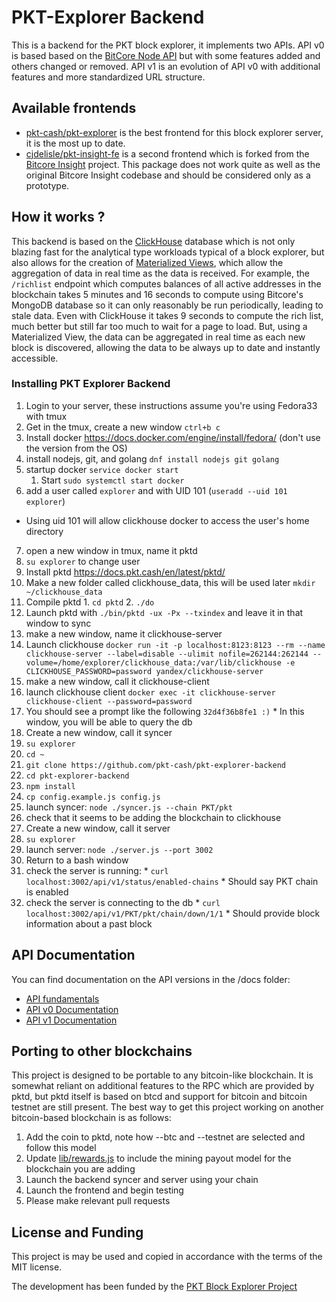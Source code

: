 # PKT-Explorer Backend

This is a backend for the PKT block explorer, it implements two APIs. API v0 is based based on the 
[BitCore Node API](https://github.com/bitpay/bitcore/blob/master/packages/bitcore-node/docs/api-documentation.md)
but with some features added and others changed or removed. API v1 is an evolution of API v0 with
additional features and more standardized URL structure.

## Available frontends
* [pkt-cash/pkt-explorer](https://github.com/pkt-cash/pkt-explorer) is the best frontend for this
block explorer server, it is the most up to date.
* [cjdelisle/pkt-insight-fe](https://github.com/cjdelisle/pkt-explorer-insightfe) is a second frontend
which is forked from the [Bitcore Insight](https://github.com/bitpay/bitcore/tree/master/packages/insight)
project. This package does not work quite as well as the original Bitcore Insight codebase and should
be considered only as a prototype.

## How it works ?
This backend is based on the [ClickHouse](https://clickhouse.yandex/) database which is not only
blazing fast for the analytical type workloads typical of a block explorer, but also allows for the
creation of
[Materialized Views](https://www.altinity.com/blog/clickhouse-materialized-views-illuminated-part-1),
which allow the aggregation of data in real time as the data is received. For example, the `/richlist`
endpoint which computes balances of all active addresses in the blockchain takes 5 minutes and 16
seconds to compute using Bitcore's MongoDB database so it can only reasonably be run periodically,
leading to stale data. Even with ClickHouse it takes 9 seconds to compute the rich list, much better
but still far too much to wait for a page to load. But, using a Materialized View, the data can be
aggregated in real time as each new block is discovered, allowing the data to be always up to date
and instantly accessible.

### Installing PKT Explorer Backend

1. Login to your server, these instructions assume you're using Fedora33 with tmux
2. Get in the tmux, create a new window `ctrl+b c`
3. Install docker https://docs.docker.com/engine/install/fedora/ (don't use the version from the OS)
4. install nodejs, git, and golang `dnf install nodejs git golang`
5. startup docker `service docker start`
   1. Start `sudo systemctl start docker`
6. add a user called `explorer` and with UID 101 (`useradd --uid 101 explorer`)
  * Using uid 101 will allow clickhouse docker to access the user's home directory
7. open a new window in tmux, name it pktd
  1. `su explorer` to change user
  2. Install pktd https://docs.pkt.cash/en/latest/pktd/
  3. Make a new folder called clickhouse_data, this will be used later `mkdir ~/clickhouse_data`
  4. Compile pktd
    1. `cd pktd`
    2. `./do`
  5. Launch pktd with `./bin/pktd -ux -Px --txindex` and leave it in that window to sync
8. make a new window, name it clickhouse-server
  1. Launch clickhouse `docker run -it -p localhost:8123:8123 --rm --name clickhouse-server --label=disable --ulimit nofile=262144:262144 --volume=/home/explorer/clickhouse_data:/var/lib/clickhouse -e CLICKHOUSE_PASSWORD=password yandex/clickhouse-server`
9. make a new window, call it clickhouse-client
  1. launch clickhouse client `docker exec -it clickhouse-server clickhouse-client --password=password`
  2. You should see a prompt like the following `32d4f36b8fe1 :)`
    * In this window, you will be able to query the db
10. Create a new window, call it syncer
  1. `su explorer`
  2. `cd ~`
  3. `git clone https://github.com/pkt-cash/pkt-explorer-backend`
  4. `cd pkt-explorer-backend`
  5. `npm install`
  6. `cp config.example.js config.js`
  7. launch syncer: `node ./syncer.js --chain PKT/pkt`
  8. check that it seems to be adding the blockchain to clickhouse
11. Create a new window, call it server
  1. `su explorer`
  2. launch server: `node ./server.js --port 3002`
12. Return to a bash window
  1. check the server is running:
    * `curl localhost:3002/api/v1/status/enabled-chains`
    * Should say PKT chain is enabled
  2. check the server is connecting to the db
    * `curl localhost:3002/api/v1/PKT/pkt/chain/down/1/1`
    * Should provide block information about a past block

## API Documentation
You can find documentation on the API versions in the /docs folder:

* [API fundamentals](https://github.com/cjdelisle/pkt-explorer-backend/blob/master/docs/api.md)
* [API v0 Documentation](https://github.com/cjdelisle/pkt-explorer-backend/blob/master/docs/apiv0.md)
* [API v1 Documentation](https://github.com/cjdelisle/pkt-explorer-backend/blob/master/docs/apiv1.md)

## Porting to other blockchains
This project is designed to be portable to any bitcoin-like blockchain. It is somewhat reliant on
additional features to the RPC which are provided by pktd, but pktd itself is based on btcd and
support for bitcoin and bitcoin testnet are still present. The best way to get this project working
on another bitcoin-based blockchain is as follows:

1. Add the coin to pktd, note how --btc and --testnet are selected and follow this model
2. Update [lib/rewards.js](https://github.com/cjdelisle/pkt-explorer-backend/blob/master/lib/rewards.js)
to include the mining payout model for the blockchain you are adding
3. Launch the backend syncer and server using your chain
4. Launch the frontend and begin testing
5. Please make relevant pull requests

## License and Funding
This project is may be used and copied in accordance with the terms of the MIT license.

The development has been funded by the
[PKT Block Explorer Project](https://github.com/pkt-cash/ns-projects/blob/master/projects/2019_11_13_pkt_insight.md)

